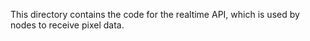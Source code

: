 This directory contains the code for the realtime API, which is used by nodes to receive pixel data.